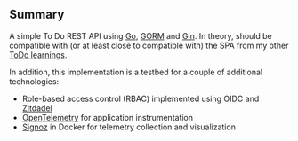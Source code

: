 ## Summary

A simple To Do REST API using [Go](https://go.dev/), [GORM](https://gorm.io/) and [Gin](https://gin-gonic.com/).  In theory, should be
compatible with (or at least close to compatible with) the SPA from my other [ToDo learnings](https://github.com/csetera/todo-full-stack/tree/master/todo-client).

In addition, this implementation is a testbed for a couple of additional technologies:
* Role-based access control (RBAC) implemented using OIDC and [Zitdadel](https://zitadel.com/)
* [OpenTelemetry](https://opentelemetry.io/docs/languages/go/) for application instrumentation
* [Signoz](https://signoz.io/) in Docker for telemetry collection and visualization
